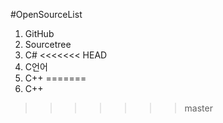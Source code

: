 #OpenSourceList

1. GitHub
2. Sourcetree
3. C#
<<<<<<< HEAD
4. C언어
5. C++
=======
4. C++
>>>>>>> master
